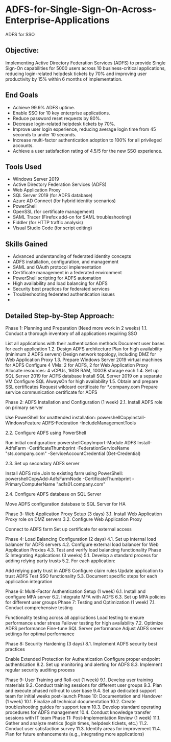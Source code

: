 # ADFS-for-Single-Sign-On-Across-Enterprise-Applications
ADFS for SSO
## Objective:
Implementing Active Directory Federation Services (ADFS) to provide Single Sign-On capabilities for 5000 users across 10 business-critical applications, reducing login-related helpdesk tickets by 70% and improving user productivity by 15% within 6 months of implementation.

## End Goals
- Achieve 99.9% ADFS uptime.
- Enable SSO for 10 key enterprise applications.
- Reduce password reset requests by 80%.
- Decrease login-related helpdesk tickets by 70%.
- Improve user login experience, reducing average login time from 45 seconds to under 10 seconds.
- Increase multi-factor authentication adoption to 100% for all privileged accounts.
- Achieve a user satisfaction rating of 4.5/5 for the new SSO experience.

## Tools Used
- Windows Server 2019
- Active Directory Federation Services (ADFS)
- Web Application Proxy
- SQL Server 2019 (for ADFS database)
- Azure AD Connect (for hybrid identity scenarios)
- PowerShell
- OpenSSL (for certificate management)
- SAML Tracer (Firefox add-on for SAML troubleshooting)
- Fiddler (for HTTP traffic analysis)
- Visual Studio Code (for script editing)

## Skills Gained
- Advanced understanding of federated identity concepts
- ADFS installation, configuration, and management
- SAML and OAuth protocol implementation
- Certificate management in a federated environment
- PowerShell scripting for ADFS automation
- High availability and load balancing for ADFS
- Security best practices for federated services
- Troubleshooting federated authentication issues
- 
<!-- This is a comment in a Markdown file -->

## Detailed Step-by-Step Approach:
Phase 1: Planning and Preparation (Need more work in 2 weeks)
1.1. Conduct a thorough inventory of all applications requiring SSO

List all applications with their authentication methods
Document user bases for each application
1.2. Design ADFS architecture
Plan for high availability (minimum 2 ADFS servers)
Design network topology, including DMZ for Web Application Proxy
1.3. Prepare Windows Server 2019 virtual machines for ADFS
Configure 4 VMs: 2 for ADFS, 2 for Web Application Proxy
Allocate resources: 4 vCPUs, 16GB RAM, 100GB storage each
1.4. Set up SQL Server 2019 for ADFS database
Install SQL Server 2019 on a separate VM
Configure SQL AlwaysOn for high availability
1.5. Obtain and prepare SSL certificates
Request wildcard certificate for *.company.com
Prepare service communication certificate for ADFS

Phase 2: ADFS Installation and Configuration (1 week)
2.1. Install ADFS role on primary server

Use PowerShell for unattended installation:
powershellCopyInstall-WindowsFeature ADFS-Federation -IncludeManagementTools


2.2. Configure ADFS using PowerShell

Run initial configuration:
powershellCopyImport-Module ADFS
Install-AdfsFarm -CertificateThumbprint <thumb> -FederationServiceName "sts.company.com" -ServiceAccountCredential (Get-Credential)


2.3. Set up secondary ADFS server

Install ADFS role
Join to existing farm using PowerShell:
powershellCopyAdd-AdfsFarmNode -CertificateThumbprint <thumb> -PrimaryComputerName "adfs01.company.com"


2.4. Configure ADFS database on SQL Server

Move ADFS configuration database to SQL Server for HA

Phase 3: Web Application Proxy Setup (3 days)
3.1. Install Web Application Proxy role on DMZ servers
3.2. Configure Web Application Proxy

Connect to ADFS farm
Set up certificate for external access

Phase 4: Load Balancing Configuration (2 days)
4.1. Set up internal load balancer for ADFS servers
4.2. Configure external load balancer for Web Application Proxies
4.3. Test and verify load balancing functionality
Phase 5: Integrating Applications (3 weeks)
5.1. Develop a standard process for adding relying party trusts
5.2. For each application:

Add relying party trust in ADFS
Configure claim rules
Update application to trust ADFS
Test SSO functionality
5.3. Document specific steps for each application integration

Phase 6: Multi-Factor Authentication Setup (1 week)
6.1. Install and configure MFA server
6.2. Integrate MFA with ADFS
6.3. Set up MFA policies for different user groups
Phase 7: Testing and Optimization (1 week)
7.1. Conduct comprehensive testing

Functionality testing across all applications
Load testing to ensure performance under stress
Failover testing for high availability
7.2. Optimize ADFS performance
Fine-tune SQL Server performance
Adjust ADFS server settings for optimal performance

Phase 8: Security Hardening (3 days)
8.1. Implement ADFS security best practices

Enable Extended Protection for Authentication
Configure proper endpoint authentication
8.2. Set up monitoring and alerting for ADFS
8.3. Implement regular security auditing process

Phase 9: User Training and Roll-out (1 week)
9.1. Develop user training materials
9.2. Conduct training sessions for different user groups
9.3. Plan and execute phased roll-out to user base
9.4. Set up dedicated support team for initial weeks post-launch
Phase 10: Documentation and Handover (1 week)
10.1. Finalize all technical documentation
10.2. Create troubleshooting guides for support team
10.3. Develop standard operating procedures for ADFS management
10.4. Conduct knowledge transfer sessions with IT team
Phase 11: Post-Implementation Review (1 week)
11.1. Gather and analyze metrics (login times, helpdesk tickets, etc.)
11.2. Conduct user satisfaction survey
11.3. Identify areas for improvement
11.4. Plan for future enhancements (e.g., integrating more applications)
